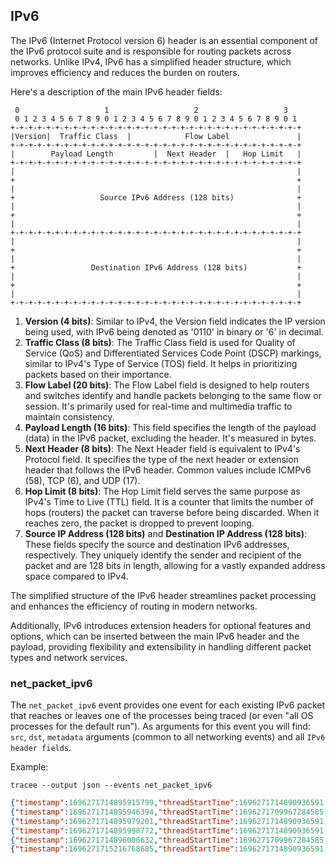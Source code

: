 ## IPv6

The IPv6 (Internet Protocol version 6) header is an essential component of the
IPv6 protocol suite and is responsible for routing packets across networks.
Unlike IPv4, IPv6 has a simplified header structure, which improves efficiency
and reduces the burden on routers.

Here's a description of the main IPv6 header fields:

```
 0                   1                   2                   3
 0 1 2 3 4 5 6 7 8 9 0 1 2 3 4 5 6 7 8 9 0 1 2 3 4 5 6 7 8 9 0 1
+-+-+-+-+-+-+-+-+-+-+-+-+-+-+-+-+-+-+-+-+-+-+-+-+-+-+-+-+-+-+-+-+
|Version|  Traffic Class  |            Flow Label               |
+-+-+-+-+-+-+-+-+-+-+-+-+-+-+-+-+-+-+-+-+-+-+-+-+-+-+-+-+-+-+-+-+
|        Payload Length         |  Next Header  |   Hop Limit   |
+-+-+-+-+-+-+-+-+-+-+-+-+-+-+-+-+-+-+-+-+-+-+-+-+-+-+-+-+-+-+-+-+
|                                                               |
+                                                               +
|                                                               |
+                   Source IPv6 Address (128 bits)              +
|                                                               |
+                                                               +
|                                                               |
+-+-+-+-+-+-+-+-+-+-+-+-+-+-+-+-+-+-+-+-+-+-+-+-+-+-+-+-+-+-+-+-+
|                                                               |
+                                                               +
|                                                               |
+                 Destination IPv6 Address (128 bits)           +
|                                                               |
+                                                               +
|                                                               |
+-+-+-+-+-+-+-+-+-+-+-+-+-+-+-+-+-+-+-+-+-+-+-+-+-+-+-+-+-+-+-+-+
```

1. **Version (4 bits)**: Similar to IPv4, the Version field indicates the IP version being used, with IPv6 being denoted as '0110' in binary or '6' in decimal.
2. **Traffic Class (8 bits)**: The Traffic Class field is used for Quality of Service (QoS) and Differentiated Services Code Point (DSCP) markings, similar to IPv4's Type of Service (TOS) field. It helps in prioritizing packets based on their importance.
3. **Flow Label (20 bits)**: The Flow Label field is designed to help routers and switches identify and handle packets belonging to the same flow or session. It's primarily used for real-time and multimedia traffic to maintain consistency.
4. **Payload Length (16 bits)**: This field specifies the length of the payload (data) in the IPv6 packet, excluding the header. It's measured in bytes.
5. **Next Header (8 bits)**: The Next Header field is equivalent to IPv4's Protocol field. It specifies the type of the next header or extension header that follows the IPv6 header. Common values include ICMPv6 (58), TCP (6), and UDP (17).
6. **Hop Limit (8 bits)**: The Hop Limit field serves the same purpose as IPv4's Time to Live (TTL) field. It is a counter that limits the number of hops (routers) the packet can traverse before being discarded. When it reaches zero, the packet is dropped to prevent looping.
7. **Source IP Address (128 bits)** and **Destination IP Address (128 bits)**: These fields specify the source and destination IPv6 addresses, respectively. They uniquely identify the sender and recipient of the packet and are 128 bits in length, allowing for a vastly expanded address space compared to IPv4.

The simplified structure of the IPv6 header streamlines packet processing and
enhances the efficiency of routing in modern networks.

Additionally, IPv6 introduces extension headers for optional features and
options, which can be inserted between the main IPv6 header and the payload,
providing flexibility and extensibility in handling different packet types and
network services.

### net_packet_ipv6

The `net_packet_ipv6` event provides one event for each existing IPv6 packet
that reaches or leaves one of the processes being traced (or even "all OS
processes for the default run"). As arguments for this event you will find:
`src`, `dst`, `metadata` arguments (common to all networking events) and all `IPv6 header
fields`.

Example:

```console
tracee --output json --events net_packet_ipv6
```

```json
{"timestamp":1696271714895915799,"threadStartTime":1696271714890936591,"processorId":7,"processId":1105201,"cgroupId":5650,"threadId":1105201,"parentProcessId":1098248,"hostProcessId":1105201,"hostThreadId":1105201,"hostParentProcessId":1098248,"userId":1000,"mountNamespace":4026531841,"pidNamespace":4026531836,"processName":"nc","executable":{"path":""},"hostName":"rugged","containerId":"","container":{},"kubernetes":{},"eventId":"2001","eventName":"net_packet_ipv6","matchedPolicies":[""],"argsNum":3,"returnValue":0,"syscall":"socket","stackAddresses":[0],"contextFlags":{"containerStarted":false,"isCompat":false},"threadEntityId":520127464,"processEntityId":520127464,"parentEntityId":129643807,"args":[{"name":"src","type":"const char*","value":"fd12:3456:789a::1"},{"name":"dst","type":"const char*","value":"fd12:3456:789a::2"},{"name":"proto_ipv6","type":"trace.ProtoIPv6","value":{"version":6,"trafficClass":0,"flowLabel":917134,"length":40,"nextHeader":"TCP","hopLimit":64,"srcIP":"fd12:3456:789a::1","dstIP":"fd12:3456:789a::2"}}]}
{"timestamp":1696271714895946394,"threadStartTime":1696271709967284585,"processorId":7,"processId":1105169,"cgroupId":5650,"threadId":1105169,"parentProcessId":1037836,"hostProcessId":1105169,"hostThreadId":1105169,"hostParentProcessId":1037836,"userId":1000,"mountNamespace":4026531841,"pidNamespace":4026531836,"processName":"nc","executable":{"path":""},"hostName":"rugged","containerId":"","container":{},"kubernetes":{},"eventId":"2001","eventName":"net_packet_ipv6","matchedPolicies":[""],"argsNum":3,"returnValue":0,"syscall":"","stackAddresses":[0],"contextFlags":{"containerStarted":false,"isCompat":false},"threadEntityId":2333477623,"processEntityId":2333477623,"parentEntityId":2142180145,"args":[{"name":"src","type":"const char*","value":"fd12:3456:789a::1"},{"name":"dst","type":"const char*","value":"fd12:3456:789a::2"},{"name":"proto_ipv6","type":"trace.ProtoIPv6","value":{"version":6,"trafficClass":0,"flowLabel":917134,"length":40,"nextHeader":"TCP","hopLimit":64,"srcIP":"fd12:3456:789a::1","dstIP":"fd12:3456:789a::2"}}]}
{"timestamp":1696271714895979201,"threadStartTime":1696271714890936591,"processorId":7,"processId":1105201,"cgroupId":5650,"threadId":1105201,"parentProcessId":1098248,"hostProcessId":1105201,"hostThreadId":1105201,"hostParentProcessId":1098248,"userId":1000,"mountNamespace":4026531841,"pidNamespace":4026531836,"processName":"nc","executable":{"path":""},"hostName":"rugged","containerId":"","container":{},"kubernetes":{},"eventId":"2001","eventName":"net_packet_ipv6","matchedPolicies":[""],"argsNum":3,"returnValue":0,"syscall":"","stackAddresses":[0],"contextFlags":{"containerStarted":false,"isCompat":false},"threadEntityId":520127464,"processEntityId":520127464,"parentEntityId":129643807,"args":[{"name":"src","type":"const char*","value":"fd12:3456:789a::2"},{"name":"dst","type":"const char*","value":"fd12:3456:789a::1"},{"name":"proto_ipv6","type":"trace.ProtoIPv6","value":{"version":6,"trafficClass":0,"flowLabel":362266,"length":40,"nextHeader":"TCP","hopLimit":64,"srcIP":"fd12:3456:789a::2","dstIP":"fd12:3456:789a::1"}}]}
{"timestamp":1696271714895998772,"threadStartTime":1696271714890936591,"processorId":7,"processId":1105201,"cgroupId":5650,"threadId":1105201,"parentProcessId":1098248,"hostProcessId":1105201,"hostThreadId":1105201,"hostParentProcessId":1098248,"userId":1000,"mountNamespace":4026531841,"pidNamespace":4026531836,"processName":"nc","executable":{"path":""},"hostName":"rugged","containerId":"","container":{},"kubernetes":{},"eventId":"2001","eventName":"net_packet_ipv6","matchedPolicies":[""],"argsNum":3,"returnValue":0,"syscall":"socket","stackAddresses":[0],"contextFlags":{"containerStarted":false,"isCompat":false},"threadEntityId":520127464,"processEntityId":520127464,"parentEntityId":129643807,"args":[{"name":"src","type":"const char*","value":"fd12:3456:789a::1"},{"name":"dst","type":"const char*","value":"fd12:3456:789a::2"},{"name":"proto_ipv6","type":"trace.ProtoIPv6","value":{"version":6,"trafficClass":0,"flowLabel":917134,"length":32,"nextHeader":"TCP","hopLimit":64,"srcIP":"fd12:3456:789a::1","dstIP":"fd12:3456:789a::2"}}]}
{"timestamp":1696271714896006632,"threadStartTime":1696271709967284585,"processorId":7,"processId":1105169,"cgroupId":5650,"threadId":1105169,"parentProcessId":1037836,"hostProcessId":1105169,"hostThreadId":1105169,"hostParentProcessId":1037836,"userId":1000,"mountNamespace":4026531841,"pidNamespace":4026531836,"processName":"nc","executable":{"path":""},"hostName":"rugged","containerId":"","container":{},"kubernetes":{},"eventId":"2001","eventName":"net_packet_ipv6","matchedPolicies":[""],"argsNum":3,"returnValue":0,"syscall":"","stackAddresses":[0],"contextFlags":{"containerStarted":false,"isCompat":false},"threadEntityId":2333477623,"processEntityId":2333477623,"parentEntityId":2142180145,"args":[{"name":"src","type":"const char*","value":"fd12:3456:789a::1"},{"name":"dst","type":"const char*","value":"fd12:3456:789a::2"},{"name":"proto_ipv6","type":"trace.ProtoIPv6","value":{"version":6,"trafficClass":0,"flowLabel":917134,"length":32,"nextHeader":"TCP","hopLimit":64,"srcIP":"fd12:3456:789a::1","dstIP":"fd12:3456:789a::2"}}]}
{"timestamp":1696271715216768685,"threadStartTime":1696271714890936591,"processorId":4,"processId":1105201,"cgroupId":5650,"threadId":1105201,"parentProcessId":1098248,"hostProcessId":1105201,"hostThreadId":1105201,"hostParentProcessId":1098248,"userId":1000,"mountNamespace":4026531841,"pidNamespace":4026531836,"processName":"nc","executable":{"path":""},"hostName":"rugged","containerId":"","container":{},"kubernetes":{},"eventId":"2001","eventName":"net_packet_ipv6","matchedPolicies":[""],"argsNum":3,"returnValue":0,"syscall":"write","stackAddresses":[0],"contextFlags":{"containerStarted":false,"isCompat":false},"threadEntityId":520127464,"processEntityId":520127464,"parentEntityId":129643807,"args":[{"name":"src","type":"const char*","value":"fd12:3456:789a::1"},{"name":"dst","type":"const char*","value":"fd12:3456:789a::2"},{"name":"proto_ipv6","type":"trace.ProtoIPv6","value":{"version":6,"trafficClass":0,"flowLabel":917134,"length":34,"nextHeader":"TCP","hopLimit":64,"srcIP":"fd12:3456:789a::1","dstIP":"fd12:3456:789a::2"}}]}
```

